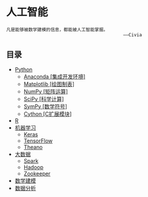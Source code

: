 # 人工智能

```
凡是能够被数学建模的信息，都能被人工智能掌握。
                                            ——Civia
```

## 目录

- [Python]()
   - [Anaconda [集成开发环境]](/Python/anaconda.md)
   - [Matplotlib [绘图制表]](/Python/matplotlib.md)
   - [NumPy [矩阵运算]](/Python/numpy.md)
   - [SciPy [科学计算]](/Python/scipy.md)
   - [SymPy [数学符号]](/Python/sympy.md)
   - [Cython [C扩展模块]](/Python/cython.md)
- [R]()
- [机器学习]()
   - [Keras](/机器学习/keras.md)
   - [TensorFlow](/机器学习/tensorflow.md)
   - [Theano](/机器学习/theano.md)
- [大数据]()
   - [Spark](/大数据/spark.md)
   - [Hadoop](/大数据/hadoop.md)
   - [Zookeeper](/大数据/zookeeper.md)
- [数学建模]()
- [数据分析]()


